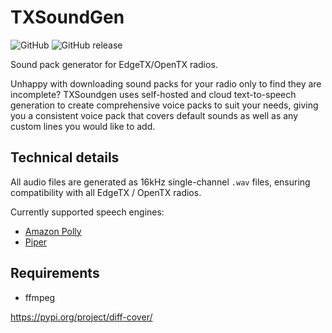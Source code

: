 TXSoundGen
==========

![GitHub](https://img.shields.io/github/license/benfairless/txsoundgen?style=flat-square)
![GitHub release](https://img.shields.io/github/v/release/benfairless/txsoundgen?style=flat-square)

Sound pack generator for EdgeTX/OpenTX radios.

Unhappy with downloading sound packs for your radio only to find they are incomplete?
TXSoundgen uses self-hosted and cloud text-to-speech generation to create comprehensive
voice packs to suit your needs, giving you a consistent voice pack that covers default
sounds as well as any custom lines you would like to add.

## Technical details

All audio files are generated as 16kHz single-channel `.wav` files, ensuring
compatibility with all EdgeTX / OpenTX radios.

Currently supported speech engines:

- [Amazon Polly](https://aws.amazon.com/polly/)
- [Piper](https://github.com/OHF-Voice/piper1-gpl)


## Requirements

- ffmpeg

https://pypi.org/project/diff-cover/
